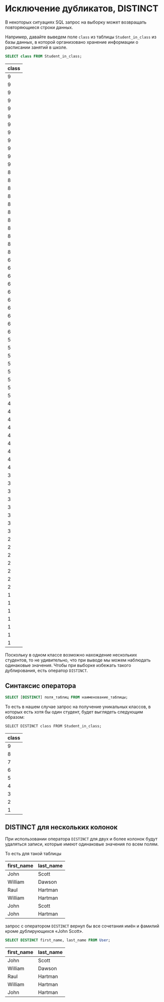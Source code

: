 # Исключение дубликатов, DISTINCT

В некоторых ситуациях SQL запрос на выборку может возвращать повторяющиеся строки данных.

Например, давайте выведем поле `class` из таблицы `Student_in_class` из базы данных, в которой организовано хранение информации о расписании занятий в школе.

<ERD databaseName="Schedule" />

```sql
SELECT class FROM Student_in_class;
```

| class |
| ----- |
| 9     |
| 9     |
| 9     |
| 9     |
| 9     |
| 9     |
| 9     |
| 9     |
| 9     |
| 9     |
| 9     |
| 9     |
| 8     |
| 8     |
| 8     |
| 8     |
| 8     |
| 8     |
| 8     |
| 8     |
| 8     |
| 8     |
| 8     |
| 6     |
| 6     |
| 6     |
| 6     |
| 6     |
| 6     |
| 6     |
| 6     |
| 6     |
| 6     |
| 5     |
| 5     |
| 5     |
| 5     |
| 5     |
| 5     |
| 5     |
| 5     |
| 4     |
| 4     |
| 4     |
| 4     |
| 4     |
| 4     |
| 4     |
| 4     |
| 4     |
| 3     |
| 3     |
| 3     |
| 3     |
| 3     |
| 3     |
| 3     |
| 3     |
| 2     |
| 2     |
| 2     |
| 2     |
| 2     |
| 2     |
| 2     |
| 1     |
| 1     |
| 1     |
| 1     |
| 1     |
| 1     |
| 1     |

Поскольку в одном классе возможно нахождение нескольких студентов, то не удивительно, что при выводе мы можем наблюдать одинаковые значения.
Чтобы при выборке избежать такого дублирования, есть оператор `DISTINCT`.

## Синтаксис оператора

```sql
SELECT [DISTINCT] поля_таблиц FROM наименование_таблицы;
```

То есть в нашем случае запрос на получение уникальных классов, в которых есть хотя бы один студент, будет выглядеть следующим образом:

```
SELECT DISTINCT class FROM Student_in_class;
```

| class |
| ----- |
| 9     |
| 8     |
| 7     |
| 6     |
| 5     |
| 4     |
| 3     |
| 2     |
| 1     |

## DISTINCT для нескольких колонок

При использовании оператора `DISTINCT` для двух и более колонок будут удаляться записи, которые имеют одинаковые значения по всем полям.

То есть для такой таблицы

| first_name | last_name |
| ---------- | --------- |
| John       | Scott     |
| William    | Dawson    |
| Raul       | Hartman   |
| William    | Hartman   |
| John       | Scott     |
| John       | Hartman   |

запрос с оператором `DISTINCT` вернул бы все сочетания имён и фамилий кроме дублирующихся «John Scott».

```sql
SELECT DISTINCT first_name, last_name FROM User;
```

| first_name | last_name |
| ---------- | --------- |
| John       | Scott     |
| William    | Dawson    |
| Raul       | Hartman   |
| William    | Hartman   |
| John       | Hartman   |
